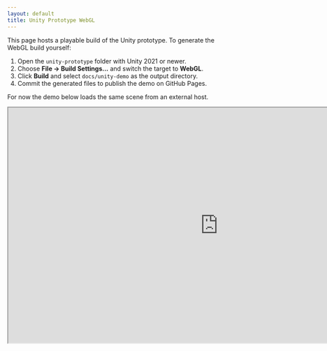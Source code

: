```yaml
---
layout: default
title: Unity Prototype WebGL
---
```


This page hosts a playable build of the Unity prototype. To generate the WebGL build yourself:

1. Open the `unity-prototype` folder with Unity&nbsp;2021 or newer.
2. Choose **File → Build Settings...** and switch the target to **WebGL**.
3. Click **Build** and select `docs/unity-demo` as the output directory.
4. Commit the generated files to publish the demo on GitHub Pages.

For now the demo below loads the same scene from an external host.

<div class="preview">
  <iframe src="https://play.unity.com/mg/other/unity-webgl" width="960" height="540" allowfullscreen loading="lazy" title="Unity WebGL demo"></iframe>
</div>

